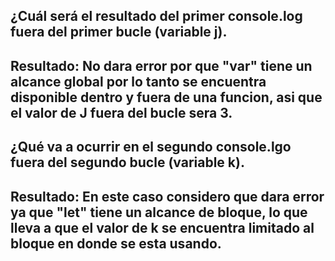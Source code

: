## ¿Cuál será el resultado del primer console.log fuera del primer bucle (variable j).
## Resultado: No dara error por que "var" tiene un alcance global por lo tanto se encuentra disponible dentro y fuera de una funcion, asi que el valor de J fuera del bucle sera 3.


## ¿Qué va a ocurrir en el segundo console.lgo fuera del segundo bucle (variable k).
## Resultado: En este caso considero que dara error ya que "let" tiene un alcance de bloque, lo que lleva a que el valor de k se encuentra limitado al bloque en donde se esta usando.

